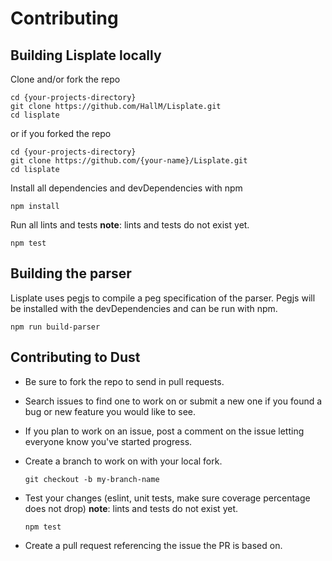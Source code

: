 # Contributing

## Building Lisplate locally

Clone and/or fork the repo
```
cd {your-projects-directory}
git clone https://github.com/HallM/Lisplate.git
cd lisplate
```
or if you forked the repo
```
cd {your-projects-directory}
git clone https://github.com/{your-name}/Lisplate.git
cd lisplate
```

Install all dependencies and devDependencies with npm
```
npm install
```

Run all lints and tests **note**: lints and tests do not exist yet.
```
npm test
```

## Building the parser

Lisplate uses pegjs to compile a peg specification of the parser.
Pegjs will be installed with the devDependencies and can be run with npm.
```
npm run build-parser
```

## Contributing to Dust

- Be sure to fork the repo to send in pull requests.

- Search issues to find one to work on or submit a new one if you found
  a bug or new feature you would like to see.

- If you plan to work on an issue, post a comment on the issue
  letting everyone know you've started progress.

- Create a branch to work on with your local fork.
  ```
  git checkout -b my-branch-name
  ```

- Test your changes (eslint, unit tests, make sure coverage percentage does not drop)
  **note**: lints and tests do not exist yet.
  ```
  npm test
  ```

- Create a pull request referencing the issue the PR is based on.
